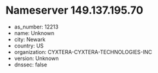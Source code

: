 # Nameserver 149.137.195.70

* as_number: 12213
* name: Unknown
* city: Newark
* country: US
* organization: CYXTERA-CYXTERA-TECHNOLOGIES-INC
* version: Unknown
* dnssec: false

